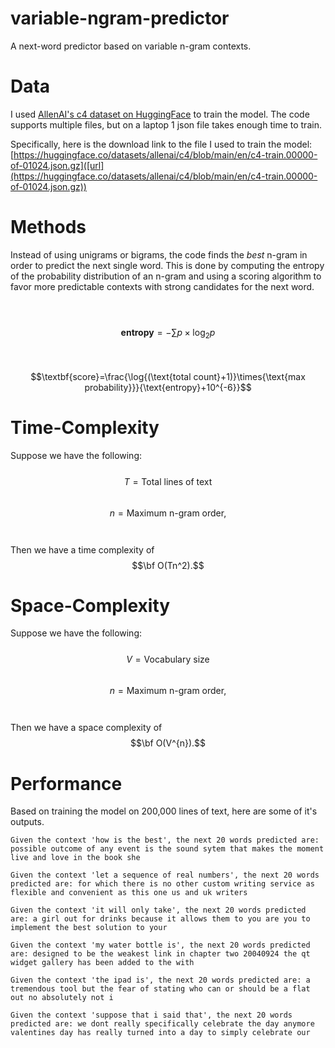 # variable-ngram-predictor

A next-word predictor based on variable n-gram contexts.

# Data
I used [AllenAI's c4 dataset on HuggingFace]([url](https://huggingface.co/datasets/allenai/c4/tree/main)) to train the model. The code supports multiple files, but on a laptop 1 json file takes enough time to train.

Specifically, here is the download link to the file I used to train the model: [https://huggingface.co/datasets/allenai/c4/blob/main/en/c4-train.00000-of-01024.json.gz]([url](https://huggingface.co/datasets/allenai/c4/blob/main/en/c4-train.00000-of-01024.json.gz))

# Methods
Instead of using unigrams or bigrams, the code finds the _best_ n-gram in order to predict the next single word. This is done by computing the entropy of the probability distribution of an n-gram and using a scoring algorithm to favor more predictable contexts with strong candidates for the next word.

<br /> <br />
$$\textbf{entropy}=-\sum{p\times \log_2{p}}$$ <br /> <br />
$$\textbf{score}=\frac{\log{(\text{total count}+1)}\times{\text{max probability}}}{\text{entropy}+10^{-6}}$$

# Time-Complexity
Suppose we have the following: <br /><br /> $$T=\text{Total lines of text}$$ <br /> $$n=\text{Maximum n-gram order},$$ <br /> <br />Then we have a time complexity of $$\bf O(Tn^2).$$

# Space-Complexity
Suppose we have the following: <br /><br /> $$V=\text{Vocabulary size}$$ <br /> $$n=\text{Maximum n-gram order},$$ <br /> <br />Then we have a space complexity of $$\bf O(V^{n}).$$

# Performance
Based on training the model on 200,000 lines of text, here are some of it's outputs.

`Given the context 'how is the best', the next 20 words predicted are:
possible outcome of any event is the sound sytem that makes the moment live and love in the book she`

`Given the context 'let a sequence of real numbers', the next 20 words predicted are:
for which there is no other custom writing service as flexible and convenient as this one us and uk writers`

`Given the context 'it will only take', the next 20 words predicted are:
a girl out for drinks because it allows them to you are you to implement the best solution to your`

`Given the context 'my water bottle is', the next 20 words predicted are:
designed to be the weakest link in chapter two 20040924 the qt widget gallery has been added to the with`

`Given the context 'the ipad is', the next 20 words predicted are:
a tremendous tool but the fear of stating who can or should be a flat out no absolutely not i`

`Given the context 'suppose that i said that', the next 20 words predicted are:
we dont really specifically celebrate the day anymore valentines day has really turned into a day to simply celebrate our`

